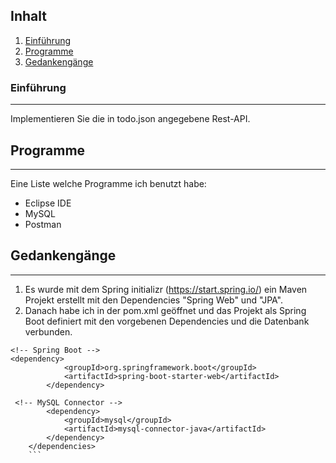 ## Inhalt
1. [Einführung](#einführung)
2. [Programme](#programme)
3. [Gedankengänge](#gedankengänge)

### Einführung
***
Implementieren Sie die in todo.json angegebene Rest-API.

## Programme
***
Eine Liste welche Programme ich benutzt habe:
- Eclipse IDE
- MySQL
- Postman

## Gedankengänge
***
1. Es wurde mit dem Spring initializr (https://start.spring.io/) ein Maven Projekt erstellt mit den Dependencies "Spring Web" und "JPA".
2. Danach habe ich in der pom.xml geöffnet und das Projekt als Spring Boot definiert mit den vorgebenen Dependencies und die Datenbank verbunden.
```
<!-- Spring Boot -->
<dependency>
            <groupId>org.springframework.boot</groupId>
            <artifactId>spring-boot-starter-web</artifactId>
        </dependency>
        
 <!-- MySQL Connector -->
        <dependency>
            <groupId>mysql</groupId>
            <artifactId>mysql-connector-java</artifactId>
        </dependency>
    </dependencies>
    ```
